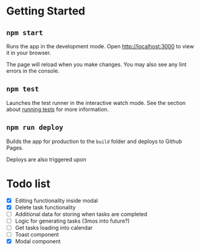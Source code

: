 # Getting Started

## `npm start`

Runs the app in the development mode.
Open [http://localhost:3000](http://localhost:3000) to view it in your browser.

The page will reload when you make changes.
You may also see any lint errors in the console.

## `npm test`

Launches the test runner in the interactive watch mode.
See the section about [running tests](https://facebook.github.io/create-react-app/docs/running-tests) for more information.

## `npm run deploy`

Builds the app for production to the `build` folder and deploys to Github Pages.

Deploys are also triggered upon

# Todo list

- [x] Editing functionality inside modal
- [x] Delete task functionality
- [ ] Additional data for storing when tasks are completed
- [ ] Logic for generating tasks (3mos into future?)
- [ ] Get tasks loading into calendar
- [ ] Toast component
- [x] Modal component
